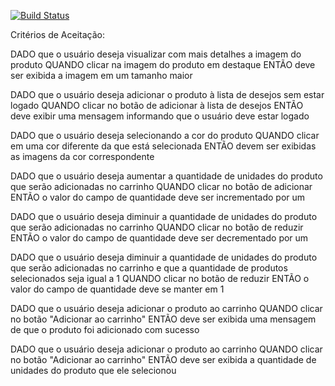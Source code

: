 [![Build Status](https://travis-ci.org/maikelfenner/protractor.svg?branch=master)](https://travis-ci.org/maikelfenner/protractor)

Critérios de Aceitação:

DADO que o usuário deseja visualizar com mais detalhes a imagem do produto
QUANDO clicar na imagem do produto em destaque
ENTÃO deve ser exibida a imagem em um tamanho maior

DADO que o usuário deseja adicionar o produto à lista de desejos sem estar logado
QUANDO clicar no botão de adicionar à lista de desejos
ENTÃO deve exibir uma mensagem informando que o usuário deve estar logado

DADO que o usuário deseja selecionando a cor do produto
QUANDO clicar em uma cor diferente da que está selecionada
ENTÃO devem ser exibidas as imagens da cor correspondente

DADO que o usuário deseja aumentar a quantidade de unidades do produto que serão adicionadas no carrinho
QUANDO clicar no botão de adicionar
ENTÃO o valor do campo de quantidade deve ser incrementado por um

DADO que o usuário deseja diminuir a quantidade de unidades do produto que serão adicionadas no carrinho
QUANDO clicar no botão de reduzir
ENTÃO o valor do campo de quantidade deve ser decrementado por um

DADO que o usuário deseja diminuir a quantidade de unidades do produto que serão adicionadas no carrinho 
    e que a quantidade de produtos selecionados seja igual a 1
QUANDO clicar no botão de reduzir
ENTÃO o valor do campo de quantidade deve se manter em 1

DADO que o usuário deseja adicionar o produto ao carrinho
QUANDO clicar no botão "Adicionar ao carrinho"
ENTÃO deve ser exibida uma mensagem de que o produto foi adicionado com sucesso

DADO que o usuário deseja adicionar o produto ao carrinho
QUANDO clicar no botão "Adicionar ao carrinho"
ENTÃO deve ser exibida a quantidade de unidades do produto que ele selecionou
